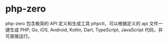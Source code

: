 # php-zero
php-zero 包含极简的 API 定义和生成工具 phpctl，可以根据定义的 api 文件一键生成 PHP, Go, iOS, Android, Kotlin, Dart, TypeScript, JavaScript 代码，并可直接运行。
